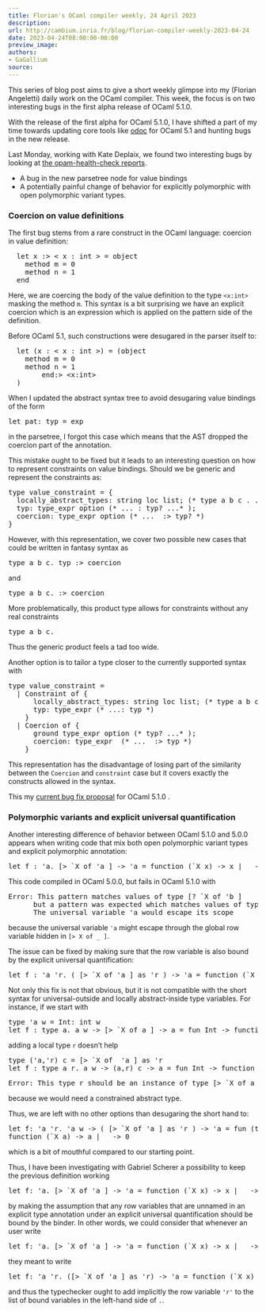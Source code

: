```yaml
---
title: Florian's OCaml compiler weekly, 24 April 2023
description:
url: http://cambium.inria.fr/blog/florian-compiler-weekly-2023-04-24
date: 2023-04-24T08:00:00-00:00
preview_image:
authors:
- GaGallium
source:
---
```




  <p>This series of blog post aims to give a short weekly glimpse into my
(Florian Angeletti) daily work on the OCaml compiler. This week, the
focus is on two interesting bugs in the first alpha release of OCaml
5.1.0.</p>


  

<p>With the release of the first alpha for OCaml 5.1.0, I have shifted a
part of my time towards updating core tools like <a href="https://github.com/ocaml/odoc/pull/956">odoc</a> for OCaml 5.1 and
hunting bugs in the new release.</p>
<p>Last Monday, working with Kate Deplaix, we found two interesting bugs
by looking at <a href="http://check.ocamllabs.io">the opam-health-check
reports</a>.</p>
<ul>
<li>A bug in the new parsetree node for value bindings</li>
<li>A potentially painful change of behavior for explicitly polymorphic
with open polymorphic variant types.</li>
</ul>
<h3>Coercion on value
definitions</h3>
<p>The first bug stems from a rare construct in the OCaml language:
coercion in value definition:</p>
<div class="highlight"><pre><span></span>  <span class="k">let</span> <span class="n">x</span> <span class="o">:&gt;</span> <span class="o">&lt;</span> <span class="n">x</span> <span class="o">:</span> <span class="kt">int</span> <span class="o">&gt;</span> <span class="o">=</span> <span class="k">object</span>
    <span class="k">method</span> <span class="n">m</span> <span class="o">=</span> <span class="mi">0</span>
    <span class="k">method</span> <span class="n">n</span> <span class="o">=</span> <span class="mi">1</span>
  <span class="k">end</span>
</pre></div>

<p>Here, we are coercing the body of the value definition to the type
<code>&lt;x:int&gt;</code> masking the method <code>m</code>. This
syntax is a bit surprising we have an explicit coercion which is an
expression which is applied on the pattern side of the definition.</p>
<p>Before OCaml 5.1, such constructions were desugared in the parser
itself to:</p>
<div class="highlight"><pre><span></span>  <span class="k">let</span> <span class="o">(</span><span class="n">x</span> <span class="o">:</span> <span class="o">&lt;</span> <span class="n">x</span> <span class="o">:</span> <span class="kt">int</span> <span class="o">&gt;)</span> <span class="o">=</span> <span class="o">(</span><span class="k">object</span>
    <span class="k">method</span> <span class="n">m</span> <span class="o">=</span> <span class="mi">0</span>
    <span class="k">method</span> <span class="n">n</span> <span class="o">=</span> <span class="mi">1</span>
        <span class="k">end</span><span class="o">:&gt;</span> <span class="o">&lt;</span><span class="n">x</span><span class="o">:</span><span class="kt">int</span><span class="o">&gt;</span>
  <span class="o">)</span>
</pre></div>

<p>When I updated the abstract syntax tree to avoid desugaring value
bindings of the form</p>
<div class="highlight"><pre><span></span>let pat: typ = exp
</pre></div>

<p>in the parsetree, I forgot this case which means that the AST dropped
the coercion part of the annotation.</p>
<p>This mistake ought to be fixed but it leads to an interesting
question on how to represent constraints on value bindings. Should we be
generic and represent the constraints as:</p>
<div class="highlight"><pre><span></span><span class="n">type</span><span class="w"> </span><span class="n">value_constraint</span><span class="w"> </span><span class="o">=</span><span class="w"> </span><span class="p">{</span><span class="w"></span>
<span class="w">  </span><span class="n">locally_abstract_types</span><span class="p">:</span><span class="w"> </span><span class="n">string</span><span class="w"> </span><span class="n">loc</span><span class="w"> </span><span class="n">list</span><span class="p">;</span><span class="w"> </span><span class="p">(</span><span class="o">*</span><span class="w"> </span><span class="n">type</span><span class="w"> </span><span class="n">a</span><span class="w"> </span><span class="n">b</span><span class="w"> </span><span class="n">c</span><span class="w"> </span><span class="o">.</span><span class="w"> </span><span class="o">...</span><span class="w"> </span><span class="o">*</span><span class="p">);</span><span class="w"></span>
<span class="w">  </span><span class="n">typ</span><span class="p">:</span><span class="w"> </span><span class="n">type_expr</span><span class="w"> </span><span class="n">option</span><span class="w"> </span><span class="p">(</span><span class="o">*</span><span class="w"> </span><span class="o">...</span><span class="w"> </span><span class="p">:</span><span class="w"> </span><span class="n">typ</span><span class="err">?</span><span class="w"> </span><span class="o">...*</span><span class="w"> </span><span class="p">);</span><span class="w"></span>
<span class="w">  </span><span class="n">coercion</span><span class="p">:</span><span class="w"> </span><span class="n">type_expr</span><span class="w"> </span><span class="n">option</span><span class="w"> </span><span class="p">(</span><span class="o">*</span><span class="w"> </span><span class="o">...</span><span class="w">  </span><span class="p">:</span><span class="o">&gt;</span><span class="w"> </span><span class="n">typ</span><span class="err">?</span><span class="w"> </span><span class="o">*</span><span class="p">)</span><span class="w"></span>
<span class="p">}</span><span class="w"></span>
</pre></div>

<p>However, with this representation, we cover two possible new cases
that could be written in fantasy syntax as</p>
<div class="highlight"><pre><span></span>type a b c. typ :&gt; coercion
</pre></div>

<p>and</p>
<div class="highlight"><pre><span></span>type a b c. :&gt; coercion
</pre></div>

<p>More problematically, this product type allows for constraints
without any real constraints</p>
<div class="highlight"><pre><span></span>type a b c.
</pre></div>

<p>Thus the generic product feels a tad too wide.</p>
<p>Another option is to tailor a type closer to the currently supported
syntax with</p>
<div class="highlight"><pre><span></span><span class="k">type</span> <span class="n">value_constraint</span> <span class="o">=</span>
  <span class="o">|</span> <span class="nc">Constraint</span> <span class="k">of</span> <span class="o">{</span>
      <span class="n">locally_abstract_types</span><span class="o">:</span> <span class="kt">string</span> <span class="n">loc</span> <span class="kt">list</span><span class="o">;</span> <span class="c">(* type a b c . ... *)</span><span class="o">;</span>
      <span class="n">typ</span><span class="o">:</span> <span class="n">type_expr</span> <span class="c">(* ...: typ *)</span>
    <span class="o">}</span>
  <span class="o">|</span> <span class="nc">Coercion</span> <span class="k">of</span> <span class="o">{</span>
      <span class="n">ground</span> <span class="n">type_expr</span> <span class="n">option</span> <span class="c">(* typ? ...* );</span>
<span class="c">      coercion: type_expr  (* ...  :&gt; typ *)</span>
<span class="c">    }</span>
</pre></div>

<p>This representation has the disadvantage of losing part of the
similarity between the <code>Coercion</code> and <code>constraint</code>
case but it covers exactly the constructs allowed in the syntax.</p>
<p>This my <a href="https://github.com/ocaml/ocaml/pull/12191">current
bug fix proposal</a> for OCaml 5.1.0 .</p>
<h3>Polymorphic
variants and explicit universal quantification</h3>
<p>Another interesting difference of behavior between OCaml 5.1.0 and
5.0.0 appears when writing code that mix both open polymorphic variant
types and explicit polymorphic annotation:</p>
<div class="highlight"><pre><span></span><span class="k">let</span> <span class="n">f</span> <span class="o">:</span> <span class="k">'</span><span class="n">a</span><span class="o">.</span> <span class="o">[&gt;</span> <span class="o">`</span><span class="nc">X</span> <span class="k">of</span> <span class="k">'</span><span class="n">a</span> <span class="o">]</span> <span class="o">-&gt;</span> <span class="k">'</span><span class="n">a</span> <span class="o">=</span> <span class="k">function</span> <span class="o">(`</span><span class="nc">X</span> <span class="n">x</span><span class="o">)</span> <span class="o">-&gt;</span> <span class="n">x</span> <span class="o">|</span> <span class="o">_</span> <span class="o">-&gt;</span> <span class="k">assert</span> <span class="bp">false</span>
</pre></div>

<p>This code compiled in OCaml 5.0.0, but fails in OCaml 5.1.0 with</p>
<div class="highlight"><pre><span></span><span class="n">Error</span><span class="o">:</span><span class="w"> </span><span class="n">This</span><span class="w"> </span><span class="n">pattern</span><span class="w"> </span><span class="n">matches</span><span class="w"> </span><span class="n">values</span><span class="w"> </span><span class="n">of</span><span class="w"> </span><span class="n">type</span><span class="w"> </span><span class="o">[?</span><span class="w"> </span><span class="err">`</span><span class="n">X</span><span class="w"> </span><span class="n">of</span><span class="w"> </span><span class="s1">'b ]</span>
<span class="s1">      but a pattern was expected which matches values of type [&gt; `X of '</span><span class="n">a</span><span class="w"> </span><span class="o">]</span><span class="w"></span>
<span class="w">      </span><span class="n">The</span><span class="w"> </span><span class="n">universal</span><span class="w"> </span><span class="n">variable</span><span class="w"> </span><span class="err">'</span><span class="n">a</span><span class="w"> </span><span class="n">would</span><span class="w"> </span><span class="nf">escape</span><span class="w"> </span><span class="n">its</span><span class="w"> </span><span class="n">scope</span><span class="w"></span>
</pre></div>

<p>because the universal variable <code>'a</code> might escape through
the global row variable hidden in <code>[&gt; X of _ ]</code>.</p>
<p>The issue can be fixed by making sure that the row variable is also
bound by the explicit universal quantification:</p>
<div class="highlight"><pre><span></span><span class="k">let</span> <span class="n">f</span> <span class="o">:</span> <span class="k">'</span><span class="n">a</span> <span class="k">'</span><span class="n">r</span><span class="o">.</span> <span class="o">(</span> <span class="o">[&gt;</span> <span class="o">`</span><span class="nc">X</span> <span class="k">of</span> <span class="k">'</span><span class="n">a</span> <span class="o">]</span> <span class="k">as</span> <span class="k">'</span><span class="n">r</span> <span class="o">)</span> <span class="o">-&gt;</span> <span class="k">'</span><span class="n">a</span> <span class="o">=</span> <span class="k">function</span> <span class="o">(`</span><span class="nc">X</span> <span class="n">x</span><span class="o">)</span> <span class="o">-&gt;</span> <span class="n">x</span> <span class="o">|</span> <span class="o">_</span> <span class="o">-&gt;</span> <span class="k">assert</span> <span class="bp">false</span>
</pre></div>

<p>Not only this fix is not that obvious, but it is not compatible with
the short syntax for universal-outside and locally abstract-inside type
variables. For instance, if we start with</p>
<div class="highlight"><pre><span></span><span class="k">type</span> <span class="k">'</span><span class="n">a</span> <span class="n">w</span> <span class="o">=</span> <span class="nc">Int</span><span class="o">:</span> <span class="kt">int</span> <span class="n">w</span>
<span class="k">let</span> <span class="n">f</span> <span class="o">:</span> <span class="k">type</span> <span class="n">a</span><span class="o">.</span> <span class="n">a</span> <span class="n">w</span> <span class="o">-&gt;</span> <span class="o">[&gt;</span> <span class="o">`</span><span class="nc">X</span> <span class="k">of</span> <span class="n">a</span> <span class="o">]</span> <span class="o">-&gt;</span> <span class="n">a</span> <span class="o">=</span> <span class="k">fun</span> <span class="nc">Int</span> <span class="o">-&gt;</span> <span class="k">function</span> <span class="o">(`</span><span class="nc">X</span> <span class="n">x</span><span class="o">)</span> <span class="o">-&gt;</span> <span class="n">x</span> <span class="o">|</span> <span class="o">_</span> <span class="o">-&gt;</span> <span class="mi">0</span>
</pre></div>

<p>adding a local type <code>r</code> doesn&rsquo;t help</p>
<div class="highlight"><pre><span></span><span class="kr">type</span><span class="w"> </span><span class="p">(</span><span class="s">'a,'</span><span class="n">r</span><span class="p">)</span><span class="w"> </span><span class="n">c</span><span class="w"> </span><span class="o">=</span><span class="w"> </span><span class="p">[</span><span class="o">&gt;</span><span class="w"> </span><span class="err">`</span><span class="n">X</span><span class="w"> </span><span class="kr">of</span><span class="w">  </span><span class="s">'a ] as '</span><span class="n">r</span><span class="w"></span>
<span class="n">let</span><span class="w"> </span><span class="n">f</span><span class="w"> </span><span class="o">:</span><span class="w"> </span><span class="kr">type</span><span class="w"> </span><span class="n">a</span><span class="w"> </span><span class="n">r</span><span class="p">.</span><span class="w"> </span><span class="n">a</span><span class="w"> </span><span class="n">w</span><span class="w"> </span><span class="o">-&gt;</span><span class="w"> </span><span class="p">(</span><span class="n">a</span><span class="p">,</span><span class="n">r</span><span class="p">)</span><span class="w"> </span><span class="n">c</span><span class="w"> </span><span class="o">-&gt;</span><span class="w"> </span><span class="n">a</span><span class="w"> </span><span class="o">=</span><span class="w"> </span><span class="n">fun</span><span class="w"> </span><span class="n">Int</span><span class="w"> </span><span class="o">-&gt;</span><span class="w"> </span><span class="kr">function</span><span class="w"> </span><span class="p">(</span><span class="err">`</span><span class="n">X</span><span class="w"> </span><span class="n">x</span><span class="p">)</span><span class="w"> </span><span class="o">-&gt;</span><span class="w"> </span><span class="n">x</span><span class="w"> </span><span class="o">|</span><span class="w"> </span><span class="n">_</span><span class="w"> </span><span class="o">-&gt;</span><span class="w"> </span><span class="mi">0</span><span class="w"></span>
</pre></div>

<div class="highlight"><pre><span></span><span class="n">Error</span><span class="o">:</span><span class="w"> </span><span class="n">This</span><span class="w"> </span><span class="n">type</span><span class="w"> </span><span class="n">r</span><span class="w"> </span><span class="n">should</span><span class="w"> </span><span class="n">be</span><span class="w"> </span><span class="n">an</span><span class="w"> </span><span class="n">instance</span><span class="w"> </span><span class="n">of</span><span class="w"> </span><span class="n">type</span><span class="w"> </span><span class="o">[&gt;</span><span class="w"> </span><span class="err">`</span><span class="n">X</span><span class="w"> </span><span class="n">of</span><span class="w"> </span><span class="n">a</span><span class="w"> </span><span class="o">]</span><span class="w"></span>
</pre></div>

<p>because we would need a constrained abstract type.</p>
<p>Thus, we are left with no other options than desugaring the short
hand to:</p>
<div class="highlight"><pre><span></span><span class="k">let</span> <span class="n">f</span><span class="o">:</span> <span class="k">'</span><span class="n">a</span> <span class="k">'</span><span class="n">r</span><span class="o">.</span> <span class="k">'</span><span class="n">a</span> <span class="n">w</span> <span class="o">-&gt;</span> <span class="o">(</span> <span class="o">[&gt;</span> <span class="o">`</span><span class="nc">X</span> <span class="k">of</span> <span class="k">'</span><span class="n">a</span> <span class="o">]</span> <span class="k">as</span> <span class="k">'</span><span class="n">r</span> <span class="o">)</span> <span class="o">-&gt;</span> <span class="k">'</span><span class="n">a</span> <span class="o">=</span> <span class="k">fun</span> <span class="o">(</span><span class="k">type</span> <span class="n">a</span><span class="o">):</span> <span class="o">(</span><span class="n">a</span> <span class="n">w</span> <span class="o">-&gt;</span> <span class="o">[&gt;</span> <span class="o">`</span><span class="nc">X</span> <span class="k">of</span> <span class="n">a</span> <span class="o">]</span> <span class="o">-&gt;</span> <span class="n">a</span><span class="o">)</span> <span class="o">-&gt;</span> <span class="k">fun</span> <span class="nc">Int</span> <span class="o">-&gt;</span>
<span class="k">function</span> <span class="o">(`</span><span class="nc">X</span> <span class="n">a</span><span class="o">)</span> <span class="o">-&gt;</span> <span class="n">a</span> <span class="o">|</span> <span class="o">_</span> <span class="o">-&gt;</span> <span class="mi">0</span>
</pre></div>

<p>which is a bit of mouthful compared to our starting point.</p>
<p>Thus, I have been investigating with Gabriel Scherer a possibility to
keep the previous definition working</p>
<div class="highlight"><pre><span></span><span class="n">let</span><span class="w"> </span><span class="n">f</span><span class="o">:</span><span class="w"> </span><span class="s">'a. [&gt; `X of '</span><span class="n">a</span><span class="w"> </span><span class="p">]</span><span class="w"> </span><span class="o">-&gt;</span><span class="w"> </span><span class="s">'a = function (`X x) -&gt; x | _ -&gt; assert false</span>
</pre></div>

<p>by making the assumption that any row variables that are unnamed in
an explicit type annotation under an explicit universal quantification
should be bound by the binder. In other words, we could consider that
whenever an user write</p>
<div class="highlight"><pre><span></span><span class="n">let</span><span class="w"> </span><span class="n">f</span><span class="o">:</span><span class="w"> </span><span class="s">'a. [&gt; `X of '</span><span class="n">a</span><span class="w"> </span><span class="p">]</span><span class="w"> </span><span class="o">-&gt;</span><span class="w"> </span><span class="s">'a = function (`X x) -&gt; x | _ -&gt; assert false</span>
</pre></div>

<p>they meant to write</p>
<div class="highlight"><pre><span></span><span class="n">let</span><span class="w"> </span><span class="n">f</span><span class="o">:</span><span class="w"> </span><span class="s">'a '</span><span class="n">r</span><span class="p">.</span><span class="w"> </span><span class="p">([</span><span class="o">&gt;</span><span class="w"> </span><span class="err">`</span><span class="n">X</span><span class="w"> </span><span class="kr">of</span><span class="w"> </span><span class="s">'a ] as '</span><span class="n">r</span><span class="p">)</span><span class="w"> </span><span class="o">-&gt;</span><span class="w"> </span><span class="s">'a = function (`X x) -&gt; x | _ -&gt; assert false</span>
</pre></div>

<p>and thus the typechecker ought to add implicitly the row variable
<code>'r'</code> to the list of bound variables in the left-hand side of
<code>.</code>.</p>


